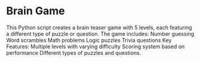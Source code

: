 # Brain Game

This Python script creates a brain teaser game with 5 levels, each featuring a different type of puzzle or question. The game includes:
Number guessing
Word scrambles
Math problems
Logic puzzles
Trivia questions
Key Features:
Multiple levels with varying difficulty
Scoring system based on performance
Different types of puzzles and questions.
